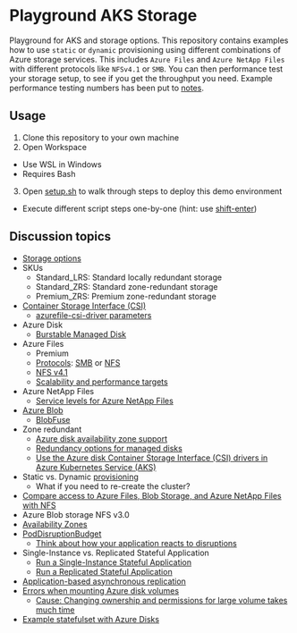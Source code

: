 # Playground AKS Storage

Playground for AKS and storage options.
This repository contains examples how to use `static` or `dynamic` provisioning
using different combinations of Azure storage services.
This includes `Azure Files` and `Azure NetApp Files`
with different protocols like `NFSv4.1` or `SMB`.
You can then performance test your storage setup, to see
if you get the throughput you need.
Example performance testing numbers has been put to [notes](notes.md).

## Usage

1. Clone this repository to your own machine
2. Open Workspace
  - Use WSL in Windows
  - Requires Bash
3. Open [setup.sh](setup.sh) to walk through steps to deploy this demo environment
  - Execute different script steps one-by-one (hint: use [shift-enter](https://github.com/JanneMattila/some-questions-and-some-answers/blob/master/q%26a/vs_code.md#automation-tip-shift-enter))

## Discussion topics

- [Storage options](https://docs.microsoft.com/en-us/azure/aks/concepts-storage)
- SKUs
  - Standard_LRS: Standard locally redundant storage
  - Standard_ZRS: Standard zone-redundant storage
  - Premium_ZRS: Premium zone-redundant storage
- [Container Storage Interface (CSI)](https://docs.microsoft.com/en-us/azure/aks/csi-storage-drivers)
  - [azurefile-csi-driver parameters](https://github.com/kubernetes-sigs/azurefile-csi-driver/blob/master/docs/driver-parameters.md)
- Azure Disk
  - [Burstable Managed Disk](https://github.com/Azure-Samples/burstable-managed-csi-premium)
- Azure Files
  - Premium
  - [Protocols](https://docs.microsoft.com/en-us/azure/storage/files/storage-files-planning#available-protocols): [SMB](https://docs.microsoft.com/en-us/azure/storage/files/files-smb-protocol) or [NFS](https://docs.microsoft.com/en-us/azure/storage/files/files-nfs-protocol)
  - [NFS v4.1](https://docs.microsoft.com/en-us/azure/aks/azure-files-csi#nfs-file-shares)
  - [Scalability and performance targets](https://docs.microsoft.com/en-us/azure/storage/files/storage-files-scale-targets)
- Azure NetApp Files
  - [Service levels for Azure NetApp Files](https://docs.microsoft.com/en-us/azure/azure-netapp-files/azure-netapp-files-service-levels)
- [Azure Blob](https://github.com/kubernetes-sigs/blob-csi-driver)
  - [BlobFuse](https://github.com/Azure/azure-storage-fuse)
- Zone redundant
  - [Azure disk availability zone support](https://docs.microsoft.com/en-us/azure/aks/availability-zones#azure-disk-availability-zone-support)
  - [Redundancy options for managed disks](https://docs.microsoft.com/en-us/azure/virtual-machines/disks-redundancy)
  - [Use the Azure disk Container Storage Interface (CSI) drivers in Azure Kubernetes Service (AKS)](https://docs.microsoft.com/en-us/azure/aks/azure-disk-csi)
- Static vs. Dynamic [provisioning](https://kubernetes.io/docs/concepts/storage/persistent-volumes/#provisioning)
  - What if you need to re-create the cluster?
- [Compare access to Azure Files, Blob Storage, and Azure NetApp Files with NFS](https://docs.microsoft.com/en-us/azure/storage/common/nfs-comparison)
- Azure Blob storage NFS v3.0
- [Availability Zones](https://kubernetes-sigs.github.io/cloud-provider-azure/topics/availability-zones/)
- [PodDisruptionBudget ](https://kubernetes.io/docs/tasks/run-application/configure-pdb/)
  - [Think about how your application reacts to disruptions](https://kubernetes.io/docs/tasks/run-application/configure-pdb/#think-about-how-your-application-reacts-to-disruptions)
- Single-Instance vs. Replicated Stateful Application
  - [Run a Single-Instance Stateful Application](https://kubernetes.io/docs/tasks/run-application/run-single-instance-stateful-application/)
  - [Run a Replicated Stateful Application](https://kubernetes.io/docs/tasks/run-application/run-replicated-stateful-application/)
- [Application-based asynchronous replication](https://docs.microsoft.com/en-us/azure/aks/operator-best-practices-multi-region#application-based-asynchronous-replication)
- [Errors when mounting Azure disk volumes](https://learn.microsoft.com/en-us/troubleshoot/azure/azure-kubernetes/fail-to-mount-azure-disk-volume)
  - [Cause: Changing ownership and permissions for large volume takes much time](https://learn.microsoft.com/en-us/troubleshoot/azure/azure-kubernetes/fail-to-mount-azure-disk-volume#cause-changing-ownership-and-permissions-for-large-volume-takes-much-time)
- [Example statefulset with Azure Disks](https://gist.github.com/phealy/801ac1f5f5a3fac4b32ff580a72eea20)
